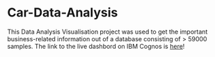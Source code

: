 # Car-Data-Analysis

This Data Analysis Visualisation project was used to get the important business-related information out of a database consisting of > 59000 samples.
The link to the live dashbord on IBM Cognos is [here](https://eu-de.dataplatform.cloud.ibm.com/dashboards/acdff7f6-a31c-4b47-8928-9d3549c55519/view/5b15df7d11ab36e87ed0e6e407997f067d322055b6bbd55581d77b495a692797f0614296c8794a5e88425360a7b81b08cb)! 
